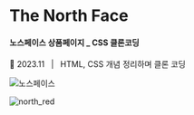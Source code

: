 # The North Face

#### 노스페이스 상품페이지 _ CSS 클론코딩


  
📅 2023.11 &nbsp; | &nbsp; HTML, CSS 개념 정리하며 클론 코딩

  
![노스페이스](https://github.com/ES1230/TheNorthFace-_html/assets/153258776/4d7cadf6-4aa1-422a-8af0-580c943c181a)


  

![north_red](https://github.com/ES1230/TheNorthFace-_html/assets/153258776/a7380dff-9ade-4fff-998a-d5fa28146e4c)

